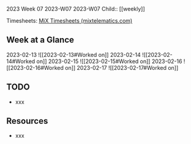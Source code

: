 2023 Week 07
2023-W07 2023-W07
Child:: [[weekly]]

Timesheets: [MiX Timesheets (mixtelematics.com)](http://timesheets.mixtelematics.com/MixTimesheetsUI/app/index.html#/TimeSheet)

## Week at a Glance

2023-02-13
![[2023-02-13#Worked on]]
2023-02-14
![[2023-02-14#Worked on]]
2023-02-15
![[2023-02-15#Worked on]]
2023-02-16
![[2023-02-16#Worked on]]
2023-02-17
![[2023-02-17#Worked on]]

## TODO

- xxx

## Resources

- xxx


